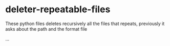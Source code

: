# deleter-repeatable-files
These python files deletes recursively all the files that repeats, previously it asks about the path and the format file

...
